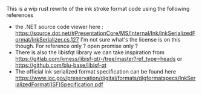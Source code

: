 This is a wip rust rewrite of the ink stroke format code using the following references

- the .NET source code viewer
here : https://source.dot.net/#PresentationCore/MS/Internal/Ink/InkSerializedFormat/InkSerializer.cs,127 I'm not sure what's the license is on this though. For reference only ? open promise only ?
- There is also the libisfqt library we can take inspiration from https://gitlab.com/kmess/libisf-qt/-/tree/master?ref_type=heads or https://github.com/blu-base/libisf-qt
- The official ink serialized format specification can be found here  https://www.loc.gov/preservation/digital/formats/digformatspecs/InkSerializedFormat(ISF)Specification.pdf